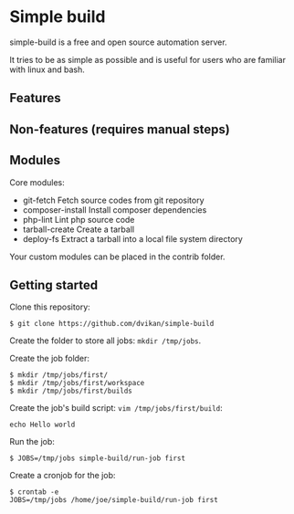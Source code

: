 # Simple build

simple-build is a free and open source automation server.

It tries to be as simple as possible and is useful for users who are
familiar with linux and bash.

## Features

## Non-features (requires manual steps)

## Modules

Core modules:

* git-fetch Fetch source codes from git repository
* composer-install Install composer dependencies
* php-lint Lint php source code
* tarball-create Create a tarball
* deploy-fs Extract a tarball into a local file system directory

Your custom modules can be placed in the contrib folder.

## Getting started

Clone this repository:

    $ git clone https://github.com/dvikan/simple-build

Create the folder to store all jobs: `mkdir /tmp/jobs`.

Create the job folder:

    $ mkdir /tmp/jobs/first/
    $ mkdir /tmp/jobs/first/workspace
    $ mkdir /tmp/jobs/first/builds

Create the job's build script: `vim /tmp/jobs/first/build`:

    echo Hello world

Run the job:

    $ JOBS=/tmp/jobs simple-build/run-job first

Create a cronjob for the job:

    $ crontab -e
    JOBS=/tmp/jobs /home/joe/simple-build/run-job first
